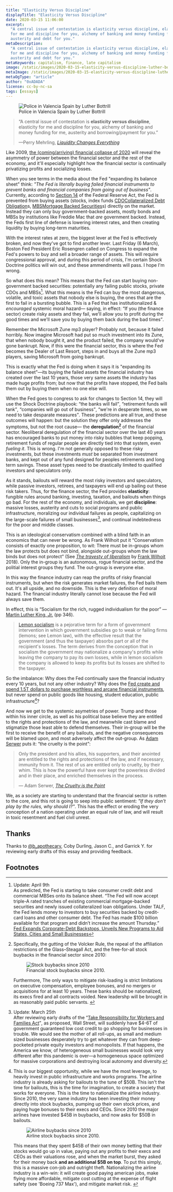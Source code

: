 ```yaml
---
title: "Elasticity Versus Discipline"
displayTitle: "Elasticity Versus Discipline"
date: 2020-03-15 11:06:00
excerpt:
  "A central issue of contestation is elasticity versus discipline, elasticity
  for me and discipline for you, alchemy of banking and money funding for me,
  austerity and debt for you."
metaDescription:
  "A central issue of contestation is elasticity versus discipline, elasticity
  for me and discipline for you, alchemy of banking and money funding for me,
  austerity and debt for you."
metaKeywords: capitalism, finance, late capitalism
image: /static/images/2020-03-15-elasticity-versus-discipline-luther-bottrill.jpg
metaImage: /static/images/2020-03-15-elasticity-versus-discipline-luther-bottrill.jpg
metaOgType: "article"
author: "0xADADA"
license: cc-by-nc-sa
tags: [essays]
---
```


<figure>
  <img src="/static/images/2020-03-15-elasticity-versus-discipline-luther-bottrill.jpg" alt="Police in Valencia Spain by Luther Bottrill" title="Police in Valencia Spain by Luther Bottrill">
  <figcaption>Police in Valencia Spain by Luther Bottrill</figcaption>
</figure>

> “A central issue of contestation is <strong>elasticity versus discipline</strong>, elasticity 
> for me and discipline for you, alchemy of banking and money funding for me,
> austerity and borrowing/payment for you.”
> <figcaption>
>   &mdash;Perry Mehrling,
>   <cite>
>     <a href="https://www.perrymehrling.com/2019/03/liquidity-changes-everything/" rel="external">
>       Liquidity Changes Everything</a>
>   </cite>
> </figcaption>

Like 2009,
[the (coming/arriving) financial collapse of 2020](https://twitter.com/i/events/1238487524856803331)
will reveal the asymmetry of power between the financial sector and the rest of
the economy, and it'll especially highlight how the financial sector is
continually privatizing profits and socializing losses.

When you see terms in the media about the Fed "expanding its balance sheet"
think: _"The Fed is literally buying failed financial instruments to prevent
banks and financial companies from going out of business"_. Currently, according
to [Section 14](https://www.federalreserve.gov/aboutthefed/section14.htm) of the
Federal Reserve Act, the Fed is prevented from buying assets (stocks, index
funds <a class="Annotation-ref" href="#abbr:1">CDO<span 
  class="Annotation" id="abbr:1">Collateralized Debt Obligation</span></a>s,
<a class="Annotation-ref" href="#abbr:2">MBS<span 
  class="Annotation" id="abbr:2">Mortgage Backed Securities</span></a>s)
directly on the market. Instead they can only buy government-backed assets,
mostly bonds and MBSs by institutions like Freddie Mac that _are_ government
backed. Instead, the Feds first line of defense is lowering interest rates, and
then creating liquidity by buying long-term maturities.

With the interest rates at zero, the biggest lever at the Fed is effectively
broken, and now they've got to find another lever. Last Friday (6 March), Boston
Fed President Eric Rosengren called on Congress to expand the Fed's powers to
buy and sell a broader range of assets. This will require congressional
approval, and during this period of crisis, I'm certain Shock Doctrine politics
will win out, and these ammendments will pass. I hope I'm wrong.

So what does this mean? This means that the Fed can start buying non-government
backed securities: potentially any failing public stocks, private CDOs and
MBSs[^4]. What this means is
the Fed can buy the most dangerous, volatile, and toxic assets that nobody else
is buying, the ones that are the first to fail in a bursting bubble. This is a
Fed that has institutionalized &amp; _encouraged_ systemic moral hazard&mdash;
saying, in effect: <q>If you (the finance sector) create risky assets and they
fail, we'll allow you to profit during the good times and we'll save you by
buying them back during the bad times</q>.

Remember the Microsoft Zune mp3 player? Probably not, because it failed
horribly. Now imagine Microsoft had put so much investment into its Zune, that
when nobody bought it, and the product failed, the company would've gone
bankrupt. Now, if this were the financial sector, this is where the Fed becomes
the Dealer of Last Resort, steps in and buys all the Zune mp3 players, saving
Microsoft from going bankrupt.

This is exactly what the Fed is doing when it says it is "expanding its balance
sheet"—its buying the failed assets the financial industry has created over the
last 10 years, those very same assets the industry has made huge profits from;
but now that the profits have stopped, the Fed bails them out by buying them
when no one else will.

When the Fed goes to congress to ask for changes to Section 14, they will use
the Shock Doctrine playbook: <q>the banks will fail</q>, <q>retirement funds
will tank</q>, <q>companies will go out of business</q>, <q>we're in desperate
times, so we need to take desparate measures</q>. These predictions are all
true, and these outcomes will happen: but the solution they offer only addresses
the symptoms, but not the root cause&mdash; the
**deregulation[^1]** of the
financial sector. Neoliberal deregulation of the financial sector over the last
40 years has encouraged banks to put money into risky bubbles that keep popping,
retirement funds of regular people are directly tied into that system, even
_fueling it_. This is wrong. I'm not generally opposed to these risky
investments, but these investments _must_ be separated from investment banks,
and kept out of any fund designed for peoples retirements and long term savings.
These asset types need to be drastically limited to qualified investors and
speculators only.

As it stands, bailouts will reward the most risky investors and speculators,
while passive investors, retirees, and taxpayers will end up bailing out these
risk takers. Thus, for the finance sector, the Fed provides **elasticity**:
fungible rules around banking, investing, taxation, and bailouts when things go
bad. For the rest of the economy, and individuals, we get **discipline**:
massive losses, austerity and cuts to social programs and public infrastructure,
moralizing our individual failures as people, capitalizing on the large-scale
failures of small
businesses[^3], and continual
indebtedness for the poor and middle classes.

This is an ideological conservatism combined with a blind faith in an economics
that can never be wrong. As Frank Wilhoit put it <q>Conservatism consists of
exactly one proposition, to wit: There must be in-groups whom the law protects
but does not bind, alongside out-groups whom the law binds but does not
protect</q> (See
<cite>[The travesty of liberalism](http://crookedtimber.org/2018/03/21/liberals-against-progressives/#comment-729288)</cite>
by [Frank Wilhoit](https://www.broadheath.com/) 2018). Only the in-group is an
autonomous, rogue financial sector, and the politial interest groups they fund.
The out-group is everyone else.

In this way the finance industry can reap the profits of risky financial
instruments, but when the risk generates market failures, the Fed bails them
out. It's all upside, and no downside. This is the very definition of moral
hazard. The financial industry literally cannot lose because the Fed will always
save them.

In effect, this is <q>Socialism for the rich, rugged individualism for the
poor</q> &mdash;
[Martin Luther King, Jr.](https://books.google.com/books?hl=de&id=B8k6btUYR68C&q=%22socialism+for+the+rich%22#v=snippet&q=%22socialism%20for%20the%20rich%22&f=false)
(pp 346).

> [Lemon socialism](https://en.wikipedia.org/wiki/Lemon_socialism) is a
pejorative term for a form of government intervention in which government
subsidies go to weak or failing firms (lemons; see Lemon law), with the
effective result that the government (and thus the taxpayer) absorbs part or
all of the recipient's losses. The term derives from the conception that in
socialism the government may nationalize a company's profits while leaving the
company to pay its own losses, while in lemon socialism the company is allowed
to keep its profits but its losses are shifted to the taxpayer.

So the imbalance: Why does the Fed continually save the financial industry every
10 years, but not any other industry? Why does the
[Fed create and spend 1.5T dollars to purchase worthless and arcane financial instruments](https://www.newyorkfed.org/markets/opolicy/operating_policy_200312a),
but never spend on public goods like housing, student education, public
infrastructure[^2]?

And now we get to the systemic asymetries of power. Trump and those within his
inner circle, as well as his political base believe they are entitled to the
rights and protections of the law, and meanwhile cast blame and stigmatize those
least able to defend themselves. Their in-group will be the first to receive the
benefit of any bailouts, and the negative consequences will be blamed upon, and
most adversely affect the out-group. As
[Adam Serwer](https://www.theatlantic.com/ideas/archive/2018/10/the-cruelty-is-the-point/572104/)
puts it: <q>the cruelty is the point</q>:

> Only the president and his allies, his supporters, and their anointed are entitled 
> to the rights and protections of the law, and if necessary, immunity from it.
> The rest of us are entitled only to cruelty, by their whim. This is how the 
> powerful have ever kept the powerless divided and in their place, and enriched 
> themselves in the process.
> <figcaption>
>   &mdash;
>   Adam Serwer,
>   <cite>
>     <a href="https://www.theatlantic.com/ideas/archive/2018/10/the-cruelty-is-the-point/572104/" rel="external" title="The Cruelty is the Point">The
>       Cruelty is the Point
>     </a>
>   </cite>
> </figcaption>

We, as a society are starting to understand that the financial sector is rotten
to the core, and this rot is going to seep into public sentiment: _"If they
don't play by the rules, why should I?"_. This has the effect or eroding the
very conception of a nation operating under an equal rule of law, and will
result in toxic resentment and fuel civil unrest.


## Thanks

Thanks to [@b_apothecary](https://twitter.com/b_apothecary), Coby Durling, Jason
C., and Garrick Y. for reviewing early drafts of this essay and providing
feedback.


## Footnotes

[^1]:
    Specifically, the gutting of the Volcker Rule, the repeal of the 
    affiliation restrictions of the Glass–Steagall Act, and the free-for-all stock
    buybacks in the financial sector since 2010:
    <figure>
       <img src="/static/images/2020-03-15-buybacks.jpg" alt="Stock buybacks since 2010">
       <figcaption>Financial stock buybacks since 2010.</figcaption>
    </figure>
    Furthermore, The only ways to mitigate risk-loading is strict limitations 
    on executive compensation, employee bonuses, and no mergers or acquisitions
    for at least 10 years. These banks should be nationalized, its execs fired and all 
    contracts voided. New leadershp will be brought in as reasonably paid public servants.

[^2]:
    This is our biggest opportunity, while we have the most leverage, to heavily
    invest in public infrastructure and works programs. The airline industry is
    already asking for bailouts to the tune of $50B. This isn't the time for
    bailouts, this is the time for imagination, to create a society that works
    for everyone. This is the time to
    nationalize the airline industry. Since 2010, the
    very same industry has been investing their money directly into stock
    buybacks, pumping up their own stock prices, and paying huge bonuses to
    their execs and CEOs. Since 2010 the major airlines have invested $45B in
    buybacks, and now asks for $50B in bailouts.
    <figure>
       <img src="/static/images/2020-03-15-airline-buybacks.png" alt="Airline buybacks since 2010">
       <figcaption>Airline stock buybacks since 2010.</figcaption>
    </figure>
    This means that they spent $45B
    of their own money betting that their stocks would go up in value, paying out
    any profits to their execs and CEOs as their valuations rose, and when
    the market burst, they asked for their money back <strong>and an additional
    $5B on top</strong>. To put this simply, this is a massive con-job and
    outright theft. Nationalizing the airline industry is a win-win: it will
    create good paying american jobs, make flying more affordable, mitigate cost
    cutting at the expense of flight safety (see 'Boeing 737 Max'), and mitigate 
    market risk.

[^3]:
    Update: March 25th<br>
    After reviewing early drafts of the 
    <q><a href="https://www.majorityleader.gov/sites/democraticwhip.house.gov/files/COVIDSUPP3_xml.pdf" rel="external">Take 
    Responsibility for Workers and Families Act</a></q>,
    as proposed, Wall Street, will suddenly have $4-6T of
    government guaranteed low cost credit to go shopping for businesses in 
    trouble. We would see the mother of all roll-ups, as small and medium sized 
    businesses desperately try to get whatever they can from deep-pocketed 
    private equity investors and monopolists. If that happens, the America we
    know, of heterogeneous small businesses would look very different
    after this pandemic is over&mdash;a homogeneous space optimized for 
    massive corporations and destroying local autonomy and diversity.

[^4]:
    Update: April 9th<br>
    As predicted, the Fed is starting to take consumer credit debt
    and commercial MBSes onto its balance sheet.
    <q>The Fed will now accept triple-A rated tranches of existing commercial mortgage-backed securities and newly issued collateralized loan obligations. Under TALF, the Fed lends money to investors to buy securities backed by credit-card loans and other consumer debt. The Fed has made $100 billion available for that program and didn’t increase the amount Thursday.</q>
    <a href="https://www.wsj.com/articles/fed-announces-new-facilities-to-support-2-3-trillion-in-lending-11586435450?emailToken=541e2dedd6bede9b4d6ae9d44a2a062c7HuWo9MeoBNqhzmd09hf0IEjJVhb1HTeGJkTRwnEgr2wW1szbCZ9iSqB5eAUfJ5MrTaa7qUHJRxPktf+vdJ7dWh4tMok+E1cIneDsYK4DiTVjOvzKtS2+Vbq7iqpfucG">Fed Expands Corporate-Debt Backstops, Unveils New Programs to Aid States, Cities and Small Businesses</a>

